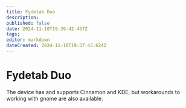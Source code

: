 ```yaml
---
title: Fydetab Duo
description: 
published: false
date: 2024-11-10T19:39:42.457Z
tags: 
editor: markdown
dateCreated: 2024-11-10T19:37:43.624Z
---
```


# Fydetab Duo
The device has and supports Cinnamon and KDE, but workarounds to working with gnome are also available.